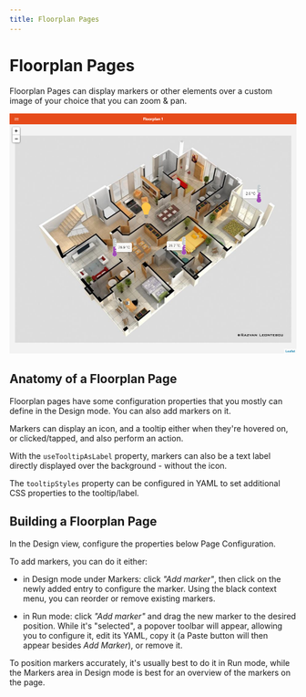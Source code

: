 ```yaml
---
title: Floorplan Pages
---
```


# Floorplan Pages

Floorplan Pages can display markers or other elements over a custom image of your choice that you can zoom & pan.

![Floorplan Example](./images/floorplan_example.png)

## Anatomy of a Floorplan Page

Floorplan pages have some configuration properties that you mostly can define in the Design mode.
You can also add markers on it.

Markers can display an icon, and a tooltip either when they're hovered on, or clicked/tapped, and also perform an action.

With the `useTooltipAsLabel` property, markers can also be a text label directly displayed over the background - without the icon.

The `tooltipStyles` property can be configured in YAML to set additional CSS properties to the tooltip/label.

## Building a Floorplan Page

In the Design view, configure the properties below Page Configuration.

To add markers, you can do it either:

- in Design mode under Markers: click *"Add marker"*, then click on the newly added entry to configure the marker.
Using the black context menu, you can reorder or remove existing markers.

- in Run mode: click *"Add marker"* and drag the new marker to the desired position.
While it's "selected", a popover toolbar will appear, allowing you to configure it, edit its YAML, copy it (a Paste button will then appear besides *Add Marker*), or remove it.

To position markers accurately, it's usually best to do it in Run mode, while the Markers area in Design mode is best for an overview of the markers on the page.
